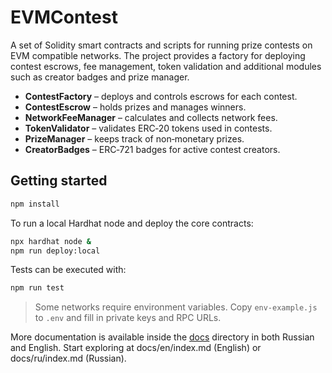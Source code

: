 # EVMContest

A set of Solidity smart contracts and scripts for running prize contests on EVM compatible networks. The project provides a factory for deploying contest escrows, fee management, token validation and additional modules such as creator badges and prize manager.

* **ContestFactory** – deploys and controls escrows for each contest.
* **ContestEscrow** – holds prizes and manages winners.
* **NetworkFeeManager** – calculates and collects network fees.
* **TokenValidator** – validates ERC‑20 tokens used in contests.
* **PrizeManager** – keeps track of non‑monetary prizes.
* **CreatorBadges** – ERC‑721 badges for active contest creators.

## Getting started

```bash
npm install
```

To run a local Hardhat node and deploy the core contracts:

```bash
npx hardhat node &
npm run deploy:local
```

Tests can be executed with:

```bash
npm run test
```

> Some networks require environment variables. Copy `env-example.js` to `.env` and fill in private keys and RPC URLs.

More documentation is available inside the [docs](docs/) directory in both Russian and English.
Start exploring at docs/en/index.md (English) or docs/ru/index.md (Russian).
